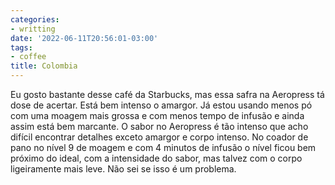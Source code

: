 ```yaml
---
categories:
- writting
date: '2022-06-11T20:56:01-03:00'
tags:
- coffee
title: Colombia
---
```


Eu gosto bastante desse café da Starbucks, mas essa safra na Aeropress tá dose de acertar. Está bem intenso o amargor. Já estou usando menos pó com uma moagem mais grossa e com menos tempo de infusão e ainda assim está bem marcante. O sabor no Aeropress é tão intenso que acho difícil encontrar detalhes exceto amargor e corpo intenso. No coador de pano no nível 9 de moagem e com 4 minutos de infusão o nível ficou bem próximo do ideal, com a intensidade do sabor, mas talvez com o corpo ligeiramente mais leve. Não sei se isso é um problema.
